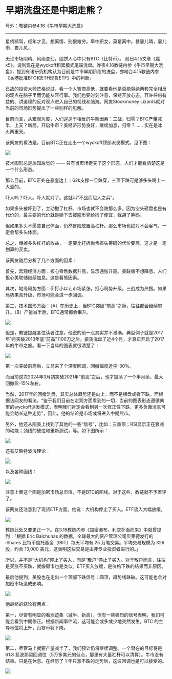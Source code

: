 # 早期洗盘还是中期走熊？

号外：教链内参4.16《牛市早期大洗盘》

* * *

星桥鹊驾，经年才见，想离情、别恨难穷。牵牛织女，莫是离中。甚霎儿晴，霎儿雨，霎儿风。

无论市场阴晴、风雨变幻，囤饼人心中只有BTC（比特币）。 前日4.15文章《赢x5》，说到现在是wyckoff积累模式尾端洗盘。昨夜4.16教链内参《牛市早期大洗盘》，提到有诸研究机构认为目前是牛市早期阶段的洗盘，亦暗合4.15教链内参《香港批准BTC和ETH现货ETF》中的判断。

已故的投资大师芒格说过，看一个人智商高低，就要看他是否能容纳两套完全相反的观点在脑子里而仍能从容行事。我们也要时刻注意，保持开放心态，容许任何有益的、讲道理的反对观点进入自己的视线和脑海。网友Stockmoney Lizards就对当前的市场形势提出了一些别样的见解。

目前而言，从宏观角度，人们遑遑于相反的牛熊因素：三战，归零？BTC产量减半，上天？新高，开启牛市？美经济形势良好，继续加息，归零？…… 实在是冰火两重天。

该网友的看法是，目前BTC正在走出一个wyckoff顶部派发模式。见下图：

![](2024-04-17-A01.jpeg)

技术图形总是后知后觉的 —— 只有当市场走完了这个形态，人们才能看清楚这是一个什么形态。

那么目前，BTC正处在悬崖边上：62k支撑一旦跌穿，三顶下跌可是够多头喝上一大壶的。

吓人吗？吓人。吓人就对了。这就叫“不战而屈人之兵”。

如果多头被吓到了，主动撤了杠杆。市场也就不会跌那么多。因为空头砸盘也是有代价的，最主要的代价就是砸下去被囤币党给捡了便宜，截胡了筹码。

但如果多头不愿意自己体面，仍然冒险放置高杠杆。那么市场也绝对不会客气，一定会帮多头体面。

总之，爆掉多头杠杆的收益，一定要比打折抛售损失筹码的代价要高，这才是一笔划算的买卖。

该网友随后分析了几个方面的因素：

首先，宏观经济方面：核心零售数据升高，显示通胀升高。美联储不想降息。人们担心美联储继续加息。这是看熊因素。

其次，地缘局势方面：伊打小以让市场紧张，担心局势升级。三战成为热搜。如果局势果真升级，市场可能会进一步回调。

第三，技术图形方面：（A）在历史上，当BTC突破“前高”之际，往往都会继续攀升。（B）产量减半后，BTC通常都会攀升。

![](2024-04-17-A02.jpeg)

但是，教链提醒各位读者注意，他说的前一点其实并不准确。典型例子就是2017年1月突破2013年底“前高”1100刀之后，振荡洗盘了近4个月，才真正开启了2017年的牛市之旅。看一下当年的图表就很清楚了：

![](2024-04-17-A03.png)

第一次突破前高后，立马来了个深度回调，回撤幅度近乎-30%。

而当前这次2024年3月初突破2021年“前高”之后，也才振荡了一个半月余，最大回撤仅-15%左右。

当然，2017年的回撤洗盘，其实总体趋势还是向上，而不是横盘或者下跌。而根据该网友的看法，“鉴于我们目前在宏观方面看到的一切，当前的图表形态遵循典型的wyckoff派发模式，表明我们肯定会看到另一次修正性下跌，更多负面消息可能会助长这种走势”，因此，他的结论是市场或将进入中期熊市。

另外，他还从图表上找到了其他的一些“信号”，比如：三重顶；RSI显示正在衰减的动能；颈线的破位和重新测试，等。如下图所示：

![](2024-04-17-A04.jpeg)

还有艾略特波浪理论：

![](2024-04-17-A05.jpeg)

以及各种画线：

![](2024-04-17-A06.jpeg)

注意上面这个图是加密市场总市值，不是BTC的图线。对于这些，教链就不予置评了。

该网友还注意到了现货ETF方面。他说：大机构停止了买入。ETF流入大幅放缓。

![](2024-04-17-A07.jpeg)

教链此处又要更正一下。在3.19教链内参《加密瀑布，利空扑面而来》中就曾提到：「根据 Eric Balchunas 的数据，全球最大的资产管理公司贝莱德发行的 iShares 比特币信托基金（IBIT）每天平均有 25 万笔交易。平均交易规模为 326 股，约合 13,000 美元，这表明这些交易是由非专业投资者进行的。」

所以，并不是“大机构”停止了买入，而是“散户”停止了买入。对于散户而言，往往是买涨不买跌，就像房市也是类似。ETF买入放缓，是价格下跌的结果而非原因。

最后他提到，美股也在走出一个顶部下跌信号：圆顶，趋势线跌破。这可能也会对加密市场造成影响。

![](2024-04-17-A08.jpeg)

他最终的结论有两点：

第一，尽管有明显的看涨迹象（减半、新高），但有一些强烈的信号表明，我们可能会看到中期修正。根据新闻事件流，这可能会或多或少地突然发生。BTC 的主导地位将上升，山寨币将下降。

![](2024-04-17-A09.jpeg)

第二，尽管马上就要产量减半了，我们预计仍将继续调整。一个潜在的目标将是 61.8 斐波那契回调位（5万多美元的低点，那里有大量杠杆可以清算）。牛市没有结束。只是在休息。在经历了 1 年只涨不跌的走势后，这波回调也是可以接受的。

![](2024-04-17-A10.jpeg)

